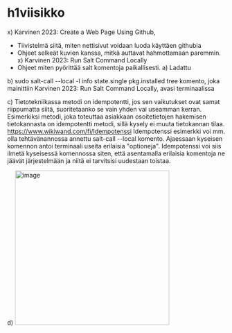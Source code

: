 # h1viisikko
x) Karvinen 2023: Create a Web Page Using Github,
- Tiivistelmä siitä, miten nettisivut voidaan luoda käyttäen githubia
- Ohjeet selkeät kuvien kanssa, mitkä auttavat hahmottamaan paremmin.
x) Karvinen 2023: Run Salt Command Locally
- Ohjeet miten pyörittää salt komentoja paikallisesti.
a) Ladattu

b)  sudo salt-call --local -l info state.single pkg.installed tree komento, joka mainittiin Karvinen 2023: Run Salt Command Locally, avasi terminaalissa 

c) Tietotekniikassa metodi on idempotentti, jos sen vaikutukset ovat samat riippumatta siitä, suoritetaanko se vain yhden vai useamman kerran. Esimerkiksi metodi, joka toteuttaa asiakkaan osoitetietojen hakemisen tietokannasta on idempotentti metodi, sillä kysely ei muuta tietokannan tilaa. https://www.wikiwand.com/fi/Idempotenssi Idempotenssi esimerkki voi mm. olla tehtävänannossa annettu salt-call --local komento. Ajaessaan kyseisen komennon antoi terminaali useita erilaisia "optioneja". Idempotenssi voi siis ilmetä kyseisessä komennossa siten, että asentamalla erilaisia komentoja ne jäävät järjestelmään ja niitä ei tarvitsisi uudestaan toistaa. 

d) <img width="356" alt="image" src="https://github.com/oskarihakamies/h1viisikko/assets/132085910/ffb90245-d8ca-496e-9eaf-569352f27a7b">

